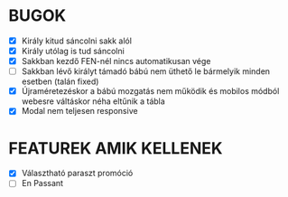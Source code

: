 # BUGOK

- [x] Király kitud sáncolni sakk alól
- [x] Király utólag is tud sáncolni
- [x] Sakkban kezdő FEN-nél nincs automatikusan vége
- [ ] Sakkban lévő királyt támadó bábú nem üthető le bármelyik minden esetben (talán fixed)
- [x] Újraméretezéskor a bábú mozgatás nem működik és mobilos módból webesre váltáskor néha eltűnik a tábla
- [x] Modal nem teljesen responsive

# FEATUREK AMIK KELLENEK

- [x] Választható paraszt promóció
- [ ] En Passant
